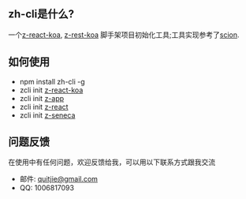 ## zh-cli是什么?
一个[z-react-koa](https://github.com/zhonggithub/z-react-koa.git), [z-rest-koa](https://github.com/zhonggithub/z-rest-koa.git) 脚手架项目初始化工具;工具实现参考了[scion](https://github.com/jrainlau/scion).

## 如何使用

* npm install zh-cli -g
* zcli init [z-react-koa](https://github.com/zhonggithub/z-react-koa/tree/master)
* zcli init [z-app](https://gitlab.com/hugozz/z-app)
* zcli init [z-react](https://gitlab.com/hugozz/z-react)
* zcli init [z-seneca](https://gitlab.com/hugozz/z-user-manage-service)

## 问题反馈
在使用中有任何问题，欢迎反馈给我，可以用以下联系方式跟我交流

* 邮件: quitjie@gmail.com
* QQ: 1006817093